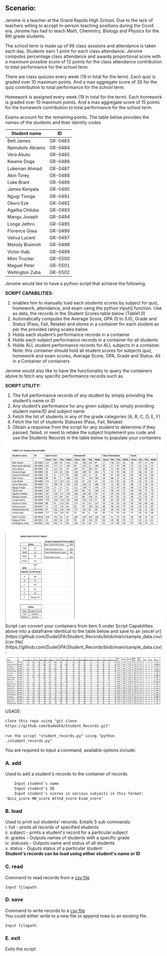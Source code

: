 ## Scenario:

Jerome is a teacher at the Grand Rapids High School. Due to the lack of teachers willing to accept in-person teaching positions during the Covid era, Jerome has had to teach Math, Chemistry, Biology and Physics for the 8th grade students. 

The school term is made up of 96 class sessions and attendance is taken each day. Students earn 1 point for each class attendance. Jerome computes percentage class attendance and awards proportional score with a maximum possible score of 12 points for the class attendance contribution to total performance for the school term. 

There are class quizzes every week (19 in total for the term). Each quiz is graded over 10 maximum points. And a max aggregate score of 30 for the quiz contribution to total performance for the school term.

Homework is assigned every week (19 in total for the term). Each homework is graded over 10 maximum points. And a max aggregate score of 15 points for the homework contribution to total performance for the school term.

Exams account for the remaining points. The table below provides the names of the students and their identity codes

| Student name | ID       |
|--------------|----------|
| Bett James   |  GR-0483 |
| Namukolo Abrams| GR-0484 |
| Vera Abutu | GR-0485 |
| Kwame Doga | GR-0486 |
| Lukeman Ahmad | GR-0487 |
| Akin Torey | GR-0488 |
| Luke Brant | GR-0489 |
| James Kenyata | GR-0490 |
| Ngugi Tionga | GR-0491 |
| Okoro Eze | GR-0492 |
| Agatha Chiluba | GR-0493 |
| Mangu Joseph | GR-0494 |
| Longe Jethro | GR-0495 |
| Florence Giwa | GR-0496 |
| Vetiva Lucent | GR-0497 |
| Melody Braimoh | GR-0498 |
| Victor Ihab | GR-0499 |
| Mimi Trucker | GR-0500 |
| Maguel Peter | GR-0501 |
| Wellington Zuba | GR-0502 |

Jerome would like to have a python script that achieve the following.

**SCRIPT CAPABILITIES:**
1. enables him to manually load each students scores by subject for quiz, homework, attendance, and exam using the python input() function. Use as data, the records in the Student Scores table below (Table1.0) 
2. Automatically computes the Average Score, GPA (0 to 5.0), Grade and Status (Pass, Fail, Retake) and stores in a container for each student as per the provided rating scales below 
3. Holds each student’s performance records in a container 
4. Holds each subject performance records in a container for all students 
5. Holds ALL student performance records for ALL subjects in a container. Note: this container should hold all student scores for subjects quiz, homework and exam scores, Average Score, GPA, Grade and Status. All in a Container of containers 

Jerome would also like to have the functionality to query the containers above to fetch any specific performance records such as. 

**SCRIPT UTILITY:**
1. The full performance records of any student by simply providing the student’s name or ID 
2. Any student’s performance for any given subject by simply providing student name/ID and subject name 
3. Fetch the list of students in any of the grade categories (A, B, C, D, E, F) 
4. Fetch the list of students Statuses (Pass, Fail, Retake) 
5. Obtain a response from the script for any student to determine if they passed, failed, or need to retake the subject Implement you code and use the Students Records in the table below to populate your containers

<img src="https://github.com/DudeGFA/Student_Records/blob/main/README_Images/Student_Record_table.png"/>
<img src="https://github.com/DudeGFA/Student_Records/blob/main/README_Images/Grade_and_status_tables.png"/>
Script can convert your containers from item 5 under Script Capabilities above into a dataframe identical to the table below and save to an [excel or](https://github.com/DudeGFA/Student_Records/blob/main/sample_data.csv) [csv file](https://github.com/DudeGFA/Student_Records/blob/main/sample_data.csv):
<img src="https://github.com/DudeGFA/Student_Records/blob/main/README_Images/Records_CSV_sample.png"/>
USAGE:

    clone this repo using "git clone https://github.com/DudeGFA/Student_Records.git"
    
    run the script "student_records.py" using "python ./student_records.py"

You are required to input a command, available options include:

### A. add

   Used to add a student's records to the container of records
 
        Input student's name    
        Input student's ID  
        Input student's scores in various subjects in this format: 'Quiz_score HW_score Attnd_score Exam_score'
   
### B. load     
   Used to print out students' records. Entails 5 sub commands:         \
    i. full - prints all records of specified students              
    ii. subject - prints a student's record for a particular subject   
    iii. grades - Outputs names of students with a specific grade   
    iv. statuses - Outputs name and status of all students  
    v. status - Ouputs status of a particular student   
    **Student's records can be load using either student's name or ID**
### C. read
   Command to read records from a [csv file](https://github.com/DudeGFA/Student_Records/blob/main/sample_data.csv)  
   
    Input filepath
    
### D. save
   Command to write records to a [csv file](https://github.com/DudeGFA/Student_Records/blob/main/sample_data.csv)       
   You could either write to a new file or append rows to an existing file.
   
    Input filepath
    
### E. exit
   Exits the script
